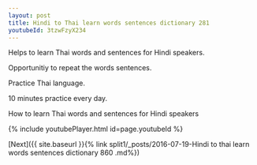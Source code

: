 ```yaml
---
layout: post
title: Hindi to Thai learn words sentences dictionary 281 
youtubeId: 3tzwFzyX234
---
```

 
 
Helps to learn Thai words and sentences for Hindi speakers.

Opportunitiy to repeat the words sentences. 

Practice Thai language. 
 
10 minutes practice every day. 
 
How to learn Thai words and sentences for Hindi speakers 
 
{% include youtubePlayer.html id=page.youtubeId %}
 
 
[Next]({{ site.baseurl }}{% link  split1/_posts/2016-07-19-Hindi to thai learn words sentences dictionary 860 .md%})
 
